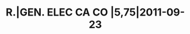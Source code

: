 ---
layout: asset
title: R.|GEN. ELEC CA                                    CO |5,75|2011-09-23
isin: XS0378750581
---